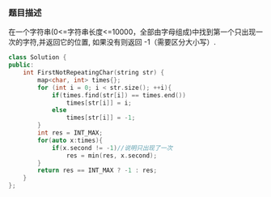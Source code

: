 ### 题目描述
在一个字符串(0<=字符串长度<=10000，全部由字母组成)中找到第一个只出现一次的字符,并返回它的位置, 如果没有则返回 -1（需要区分大小写）.
```C++
class Solution {
public:
    int FirstNotRepeatingChar(string str) {
		map<char, int> times{};
		for (int i = 0; i < str.size(); ++i){
			if(times.find(str[i]) == times.end())
				times[str[i]] = i;
			else
				times[str[i]] = -1;
		}
		int res = INT_MAX;
		for(auto x:times){
			if(x.second != -1)//说明只出现了一次
				res = min(res, x.second);
		}
		return res == INT_MAX ? -1 : res;
	}
};
```